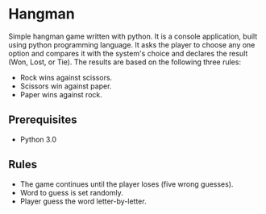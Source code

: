 # Hangman
Simple hangman game written with python.
It is a console application, built using python programming language. It asks the player to choose any one option and compares it with the system's choice and declares the result (Won, Lost, or Tie).  The results are based on the following three rules:
* Rock wins against scissors.
* Scissors win against paper.
* Paper wins against rock.

## Prerequisites
* Python 3.0

## Rules
* The game continues until the player loses (five wrong guesses).
* Word to guess is set randomly.
* Player guess the word letter-by-letter.
